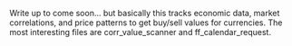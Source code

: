 Write up to come soon... but basically this tracks economic data, market correlations, and price patterns to get buy/sell values for currencies.  The most interesting files are corr_value_scanner and ff_calendar_request.
